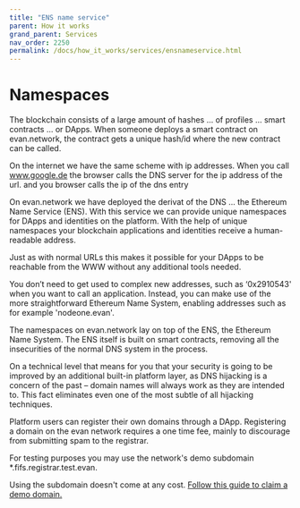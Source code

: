 ```yaml
---
title: "ENS name service"
parent: How it works
grand_parent: Services
nav_order: 2250
permalink: /docs/how_it_works/services/ensnameservice.html
---
```


# Namespaces

The blockchain consists of a large amount of hashes ... of profiles ... smart contracts ... or DApps. When someone deploys a smart contract on evan.network, the contract gets a unique hash/id where the new contract can be called.

On the internet we have the same scheme with ip addresses. When you call www.google.de the browser calls the DNS server for the ip address of the url. and you browser calls the ip of the dns entry

On evan.network we have deployed the derivat of the DNS ... the Ethereum Name Service (ENS). With this service we can provide unique namespaces for DApps and identities on the platform. With the help of unique namespaces your blockchain applications and identities receive a human-readable address.

Just as with normal URLs this makes it possible for your DApps to be reachable from the WWW without any additional tools needed.

You don’t need to get used to complex new addresses, such as ‘0x2910543' when you want to call an application.
Instead, you can make use of the more straightforward Ethereum Name System, enabling addresses such as for example 'nodeone.evan'.

The namespaces on evan.network lay on top of the ENS, the Ethereum Name System. The ENS itself is built on smart contracts, removing all the insecurities of the normal DNS system in the process.

On a technical level that means for you that your security is going to be improved by an additional built-in platform layer, as DNS hijacking is a concern of the past – domain names will always work as they are intended to. This fact eliminates even one of the most subtle of all hijacking techniques.

Platform users can register their own domains through a DApp. Registering a domain on the evan network requires a one time fee, mainly to discourage from submitting spam to the registrar.

For testing purposes you may use the network's demo subdomain *.fifs.registrar.test.evan.

Using the subdomain doesn't come at any cost. [Follow this guide to claim a demo domain.](https://medium.com/evan-network/dev-series-deploy-your-%C3%B0app-on-the-evan-network-4f4232861249)
